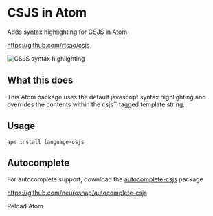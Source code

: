 # CSJS in Atom

Adds syntax highlighting for CSJS in Atom.

https://github.com/rtsao/csjs

![CSJS syntax highlighting](csjs.gif?raw=true)

## What this does

This Atom package uses the default javascript syntax highlighting and overrides the contents within
the csjs\`\` tagged template string.

## Usage

```
apm install language-csjs
```

## Autocomplete

For autocomplete support, download the [autocomplete-csjs](https://github.com/neurosnap/autocomplete-csjs)  package

https://github.com/neurosnap/autocomplete-csjs

Reload Atom
